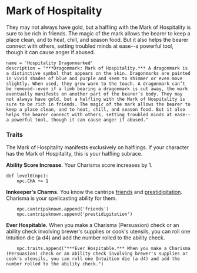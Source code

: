 # Mark of Hospitality
They may not always have gold, but a halfling with the Mark of Hospitality is sure to be rich in friends. The magic of the mark allows the bearer to keep a place clean, and to heat, chill, and season food. But it also helps the bearer connect with others, setting troubled minds at ease--a powerful tool, though it can cause anger if abused.

```
name = 'Hospitality Dragonmarked'
description = "***Dragonmark: Mark of Hospitality.*** A dragonmark is a distinctive symbol that appears on the skin. Dragonmarks are painted in vivid shades of blue and purple and seem to shimmer or even move slightly. When used, they grow warm to the touch. A dragonmark can’t be removed--even if a limb bearing a dragonmark is cut away, the mark eventually manifests on another part of the bearer’s body. They may not always have gold, but a halfling with the Mark of Hospitality is sure to be rich in friends. The magic of the mark allows the bearer to keep a place clean, and to heat, chill, and season food. But it also helps the bearer connect with others, setting troubled minds at ease--a powerful tool, though it can cause anger if abused."
```

### Traits
The Mark of Hospitality manifests exclusively on halflings. If your character has the Mark of Hospitality, this is your halfling subrace.

**Ability Score Increase.** Your Charisma score increases by 1.

```
def level0(npc):
    npc.CHA += 1
```

**Innkeeper's Charms.** You know the cantrips [friends](../Magic/Spells/friends.md) and [prestidigitation](../Magic/Spells/prestidigitation.md). Charisma is your spellcasting ability for them.

```
    npc.cantripsknown.append('friends')
    npc.cantripsknown.append('prestidigitation')
```

**Ever Hospitable.** When you make a Charisma (Persuasion) check or an ability check involving brewer's supplies or cook's utensils, you can roll one Intuition die (a d4) and add the number rolled to the ability check.

```
    npc.traits.append("***Ever Hospitable.*** When you make a Charisma (Persuasion) check or an ability check involving brewer's supplies or cook's utensils, you can roll one Intuition die (a d4) and add the number rolled to the ability check.")
```
